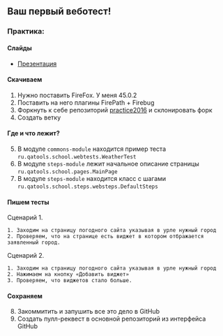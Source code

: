 ## Ваш первый веботест!

### Практика:

#### Слайды

- [Презентация](https://speakerdeck.com/kurau/webtestsfinal)

#### Скачиваем

1. Нужно поставить FireFox. У меня 45.0.2
2. Поставить на него плагины FirePath + Firebug
3. Форкнуть к себе репозиторий [practice2016](https://github.com/autoschool/practice2016/) и склонировать форк
4. Создать ветку

#### Где и что лежит?

5. В модуле `commons-module` находится пример теста `ru.qatools.school.webtests.WeatherTest`
6. В модуле `steps-module` лежит начальное описание страницы `ru.qatools.school.pages.MainPage`
7. В модуле `steps-module` находится класс с шагами `ru.qatools.school.steps.websteps.DefaultSteps`

#### Пишем тесты


Сценарий 1.

    1. Заходим на страницу погодного сайта указывая в урле нужный город
    2. Проверяем, что на странице есть виджет в котором отбражается заявленный город.


Сценарий 2.

    1. Заходим на страницу погодного сайта указывая в урле нужный город
    2. Нажимаем на кнопку «Добавить виджет»
    3. Проверяем, что виджетов стало больше.

#### Сохраняем

8. Закоммитить и запушить все это дело в GitHub
9. Создать пулл-реквест в основной репозиторий из интерфейса GitHub
